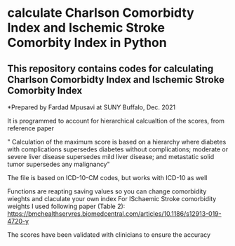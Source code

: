 # calculate Charlson Comorbidty Index and Ischemic Stroke Comorbity Index in Python
## This repository contains codes for calculating Charlson Comorbidty Index and Ischemic Stroke Comorbity Index

*Prepared by Fardad Mpusavi at SUNY Buffalo, Dec. 2021

It is programmed to account for hierarchical calcualtion of the scores, from reference paper

" Calculation of the maximum score is based on a hierarchy where diabetes with complications supersedes diabetes without complications; moderate or severe liver disease supersedes mild liver disease; and metastatic solid tumor supersedes any malignancy"

The file is based on ICD-10-CM codes, but works with ICD-10 as well

Functions are reapting saving values so you can change comorbidity wieghts  and claculate your own index
For ISchaemic Stroke comorbidity weights I used following paper (Table 2): 
https://bmchealthservres.biomedcentral.com/articles/10.1186/s12913-019-4720-y


The scores have been validated with clinicians to ensure the accuracy

